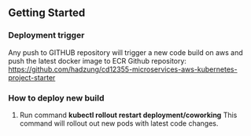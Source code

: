 ## Getting Started

### Deployment trigger
Any push to GITHUB repository will trigger a new code build on aws and push the latest docker image to ECR
Github repository: https://github.com/hadzung/cd12355-microservices-aws-kubernetes-project-starter

### How to deploy new build 
1. Run command **kubectl rollout restart deployment/coworking**
   This command will rollout out new pods with latest code changes.
